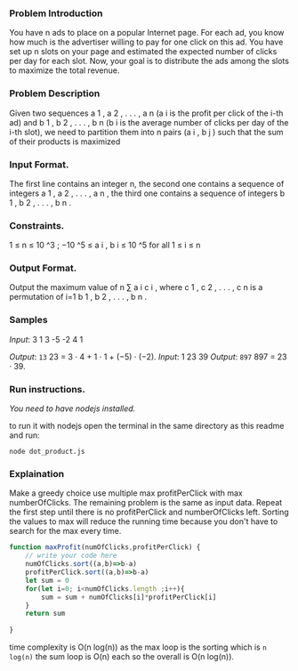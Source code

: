 ### Problem Introduction
You have n ads to place on a popular Internet page. For each ad, you know how
much is the advertiser willing to pay for one click on this ad. You have set up n
slots on your page and estimated the expected number of clicks per day for each
slot. Now, your goal is to distribute the ads among the slots to maximize the
total revenue.
### Problem Description
Given two sequences a 1 , a 2 , . . . , a n (a i is the profit per click of the i-th ad) and b 1 , b 2 , . . . , b n (b i is
the average number of clicks per day of the i-th slot), we need to partition them into n pairs (a i , b j )
such that the sum of their products is maximized
### Input Format.
The first line contains an integer n, the second one contains a sequence of integers
a 1 , a 2 , . . . , a n , the third one contains a sequence of integers b 1 , b 2 , . . . , b n .
### Constraints.
1 ≤ n ≤ 10 ^3 ; −10 ^5 ≤ a i , b i ≤ 10 ^5 for all 1 ≤ i ≤ n

### Output Format. 
Output the maximum value of
n
∑︀
a i c i , where c 1 , c 2 , . . . , c n is a permutation of
i=1
b 1 , b 2 , . . . , b n .

### Samples

*Input*:
3
1 3 -5
-2 4 1

*Output*: 
`13`
23 = 3 · 4 + 1 · 1 + (−5) · (−2).
*Input*:
1
23
39
*Output*: 
`897`
897 = 23 · 39.

### Run instructions.
*You need to have nodejs installed.*

to run it with nodejs open the terminal in the same directory as this readme and run:

`node dot_product.js`

### Explaination

Make a greedy choice use multiple max profitPerClick with max numberOfClicks.
The remaining problem is the same as input data.
Repeat the first step until there is no profitPerClick and numberOfClicks left.
Sorting the values to max will reduce the running time because you don't have to search for the max every time.
```javascript
function maxProfit(numOfClicks,profitPerClick) {
    // write your code here
    numOfClicks.sort((a,b)=>b-a)
    profitPerClick.sort((a,b)=>b-a)
    let sum = 0
    for(let i=0; i<numOfClicks.length ;i++){
        sum = sum + numOfClicks[i]*profitPerClick[i]
    }
    return sum
   
}

```
time complexity is O(n log(n)) as the max loop is the sorting which is `n log(n)` the sum loop is O(n) each so the overall is O(n log(n)).


